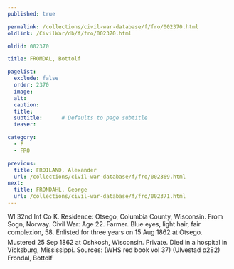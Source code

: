 ```yaml
---
published: true

permalink: /collections/civil-war-database/f/fro/002370.html
oldlink: /CivilWar/db/f/fro/002370.html

oldid: 002370

title: FROMDAL, Bottolf

pagelist:
  exclude: false
  order: 2370
  image: 
  alt:
  caption:
  title:
  subtitle:      # Defaults to page subtitle
  teaser:

category: 
  - F 
  - FRO

previous:
  title: FROILAND, Alexander
  url: /collections/civil-war-database/f/fro/002369.html  
next:
  title: FRONDAHL, George
  url: /collections/civil-war-database/f/fro/002371.html   
---
```

WI 32nd Inf Co K. Residence: Otsego, Columbia County, Wisconsin. From Sogn, Norway. Civil War: Age 22. Farmer. Blue eyes, light hair, fair complexion, 5&#146;8&#148;. Enlisted for three years on 15 Aug 1862 at Otsego. Mustered 25 Sep 1862 at Oshkosh, Wisconsin. Private. Died in a hospital in Vicksburg, Mississippi. Sources: (WHS red book vol 37) (Ulvestad p282) &#147;Frondal, Bottolf&#148;